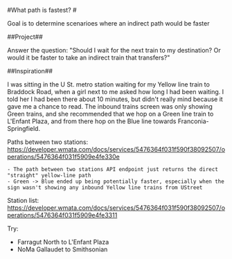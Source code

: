 #What path is fastest? #

Goal is to determine scenarioes where an indirect path would be faster

##Project##

Answer the question: "Should I wait for the next train to my destination? Or would it be faster to take an indirect train that transfers?"

##Inspiration##

I was sitting in the U St. metro station waiting for my Yellow line train to Braddock Road, when a girl next to me asked how long I had been waiting. I told her I had been there about 10 minutes, but didn't really mind because it gave me a chance to read. The inbound trains screen was only showing Green trains, and she recommended that we hop on a Green line train to L'Enfant Plaza, and from there hop on the Blue line towards Franconia-Springfield.


Paths between two stations:
https://developer.wmata.com/docs/services/5476364f031f590f38092507/operations/5476364f031f5909e4fe330e

	- The path between two stations API endpoint just returns the direct "straight" yellow-line path
	- Green -> Blue ended up being potentially faster, especially when the sign wasn't showing any inbound Yellow line trains from UStreet
 
Station list:
https://developer.wmata.com/docs/services/5476364f031f590f38092507/operations/5476364f031f5909e4fe3311


Try: 
- Farragut North to L'Enfant Plaza
- NoMa Gallaudet to Smithsonian
